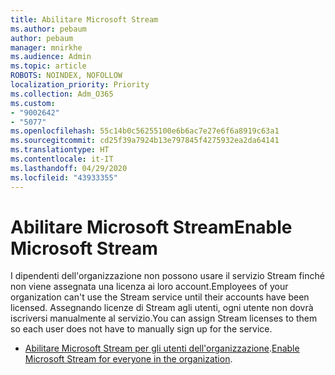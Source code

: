 ```yaml
---
title: Abilitare Microsoft Stream
ms.author: pebaum
author: pebaum
manager: mnirkhe
ms.audience: Admin
ms.topic: article
ROBOTS: NOINDEX, NOFOLLOW
localization_priority: Priority
ms.collection: Adm_O365
ms.custom:
- "9002642"
- "5077"
ms.openlocfilehash: 55c14b0c56255100e6b6ac7e27e6f6a8919c63a1
ms.sourcegitcommit: cd25f39a7924b13e797845f4275932ea2da64141
ms.translationtype: HT
ms.contentlocale: it-IT
ms.lasthandoff: 04/29/2020
ms.locfileid: "43933355"
---
```

# <a name="enable-microsoft-stream"></a><span data-ttu-id="f3afc-102">Abilitare Microsoft Stream</span><span class="sxs-lookup"><span data-stu-id="f3afc-102">Enable Microsoft Stream</span></span>

<span data-ttu-id="f3afc-103">I dipendenti dell'organizzazione non possono usare il servizio Stream finché non viene assegnata una licenza ai loro account.</span><span class="sxs-lookup"><span data-stu-id="f3afc-103">Employees of your organization can't use the Stream service until their accounts have been licensed.</span></span> <span data-ttu-id="f3afc-104">Assegnando licenze di Stream agli utenti, ogni utente non dovrà iscriversi manualmente al servizio.</span><span class="sxs-lookup"><span data-stu-id="f3afc-104">You can assign Stream licenses to them so each user does not have to manually sign up for the service.</span></span>

- <span data-ttu-id="f3afc-105">[Abilitare Microsoft Stream per gli utenti dell'organizzazione](https://docs.microsoft.com/stream/assign-user-licenses).</span><span class="sxs-lookup"><span data-stu-id="f3afc-105">[Enable Microsoft Stream for everyone in the organization](https://docs.microsoft.com/stream/assign-user-licenses).</span></span>
